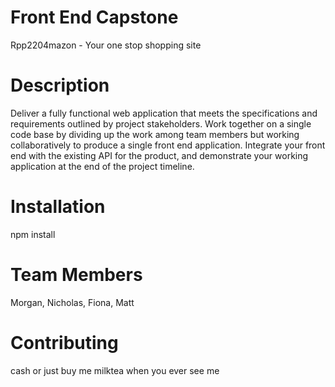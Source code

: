 # Front End Capstone
Rpp2204mazon - Your one stop shopping site

# Description
Deliver a fully functional web application that meets the specifications and requirements outlined by project stakeholders. Work together on a single code base by dividing up the work among team members but working collaboratively to produce a single front end application. Integrate your front end with the existing API for the product, and demonstrate your working application at the end of the project timeline.

# Installation
npm install

# Team Members
Morgan, Nicholas, Fiona, Matt

# Contributing
cash or just buy me milktea when you ever see me

